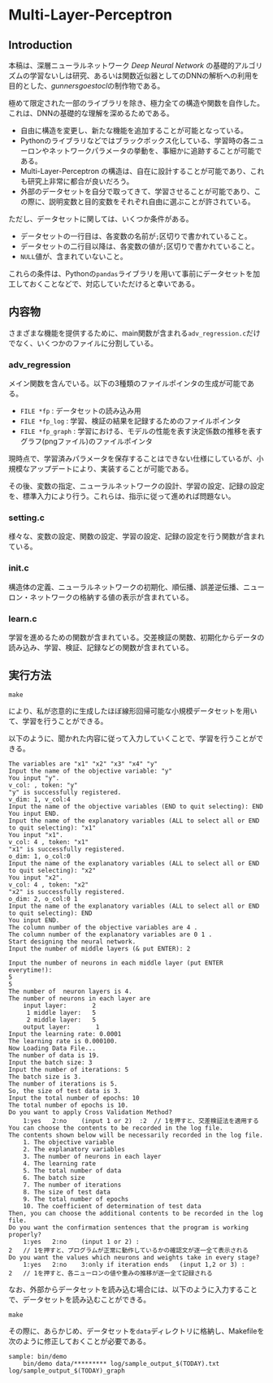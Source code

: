 # Multi-Layer-Perceptron

## Introduction

本稿は、深層ニューラルネットワーク *Deep Neural Network* の基礎的アルゴリズムの学習ないしは研究、あるいは関数近似器としてのDNNの解析への利用を目的とした、*gunnersgoestocl*の制作物である。

極めて限定された一部のライブラリを除き、極力全ての構造や関数を自作した。これは、DNNの基礎的な理解を深めるためである。
-   自由に構造を変更し、新たな機能を追加することが可能となっている。
-   Pythonのライブラリなどではブラックボックス化している、学習時の各ニューロンやネットワークパラメータの挙動を、事細かに追跡することが可能である。
-   Multi-Layer-Perceptron の構造は、自在に設計することが可能であり、これも研究上非常に都合が良いだろう。
-   外部のデータセットを自分で取ってきて、学習させることが可能であり、この際に、説明変数と目的変数をそれぞれ自由に選ぶことが許されている。

ただし、データセットに関しては、いくつか条件がある。
-   データセットの一行目は、各変数の名前が```;```区切りで書かれていること。
-   データセットの二行目以降は、各変数の値が```;```区切りで書かれていること。
-   ```NULL```値が、含まれていないこと。

これらの条件は、Pythonの```pandas```ライブラリを用いて事前にデータセットを加工しておくことなどで、対応していただけると幸いである。

## 内容物

さまざまな機能を提供するために、main関数が含まれる```adv_regression.c```だけでなく、いくつかのファイルに分割している。

### adv_regression

メイン関数を含んでいる。以下の3種類のファイルポインタの生成が可能である。
-   ```FILE *fp``` : データセットの読み込み用
-   ```FILE *fp_log``` : 学習、検証の結果を記録するためのファイルポインタ
-   ```FILE *fp_graph``` : 学習における、モデルの性能を表す決定係数の推移を表すグラフ(pngファイル)のファイルポインタ

現時点で、学習済みパラメータを保存することはできない仕様にしているが、小規模なアップデートにより、実装することが可能である。

その後、変数の指定、ニューラルネットワークの設計、学習の設定、記録の設定を、標準入力により行う。これらは、指示に従って進めれば問題ない。

### setting.c

様々な、変数の設定、関数の設定、学習の設定、記録の設定を行う関数が含まれている。

### init.c

構造体の定義、ニューラルネットワークの初期化、順伝播、誤差逆伝播、ニューロン・ネットワークの格納する値の表示が含まれている。

### learn.c

学習を進めるための関数が含まれている。交差検証の関数、初期化からデータの読み込み、学習、検証、記録などの関数が含まれている。

## 実行方法

```
make
```
により、私が恣意的に生成したほぼ線形回帰可能な小規模データセットを用いて、学習を行うことができる。

以下のように、聞かれた内容に従って入力していくことで、学習を行うことができる。
```
The variables are "x1" "x2" "x3" "x4" "y" 
Input the name of the objective variable: "y"
You input "y".
v_col: , token: "y"
"y" is successfully registered.
v_dim: 1, v_col:4 
Input the name of the objective variables (END to quit selecting): END
You input END.
Input the name of the explanatory variables (ALL to select all or END to quit selecting): "x1"
You input "x1".
v_col: 4 , token: "x1"
"x1" is successfully registered.
o_dim: 1, o_col:0 
Input the name of the explanatory variables (ALL to select all or END to quit selecting): "x2"
You input "x2".
v_col: 4 , token: "x2"
"x2" is successfully registered.
o_dim: 2, o_col:0 1 
Input the name of the explanatory variables (ALL to select all or END to quit selecting): END
You input END.
The column number of the objective variables are 4 .
The column number of the explanatory variables are 0 1 .
Start designing the neural network.
Input the number of middle layers (& put ENTER): 2

Input the number of neurons in each middle layer (put ENTER everytime!):
5
5
The number of  neuron layers is 4.
The number of neurons in each layer are 
    input layer:       2
     1 middle layer:   5
     2 middle layer:   5
    output layer:       1
Input the learning rate: 0.0001
The learning rate is 0.000100.
Now Loading Data File...
The number of data is 19.
Input the batch size: 3
Input the number of iterations: 5
The batch size is 3.
The number of iterations is 5.
So, the size of test data is 3.
Input the total number of epochs: 10
The total number of epochs is 10.
Do you want to apply Cross Validation Method?
    1:yes   2:no    (input 1 or 2)  :2  // 1を押すと、交差検証法を適用する
You can choose the contents to be recorded in the log file.
The contents shown below will be necessarily recorded in the log file.
    1. The objective variable
    2. The explanatory variables
    3. The number of neurons in each layer
    4. The learning rate
    5. The total number of data
    6. The batch size
    7. The number of iterations
    8. The size of test data
    9. The total number of epochs
    10. The coefficient of determination of test data
Then, you can choose the additional contents to be recorded in the log file.
Do you want the confirmation sentences that the program is working properly?
    1:yes   2:no    (input 1 or 2) :
2   // 1を押すと、プログラムが正常に動作しているかの確認文が逐一全て表示される
Do you want the values which neurons and weights take in every stage?
    1:yes   2:no    3:only if iteration ends   (input 1,2 or 3) :
2   // 1を押すと、各ニューロンの値や重みの推移が逐一全て記録される
```
なお、外部からデータセットを読み込む場合には、以下のように入力することで、データセットを読み込むことができる。
```
make
```
その際に、あらかじめ、データセットを```data```ディレクトリに格納し、Makefileを次のように修正しておくことが必要である。
```
sample: bin/demo
	bin/demo data/********* log/sample_output_$(TODAY).txt log/sample_output_$(TODAY)_graph
```

